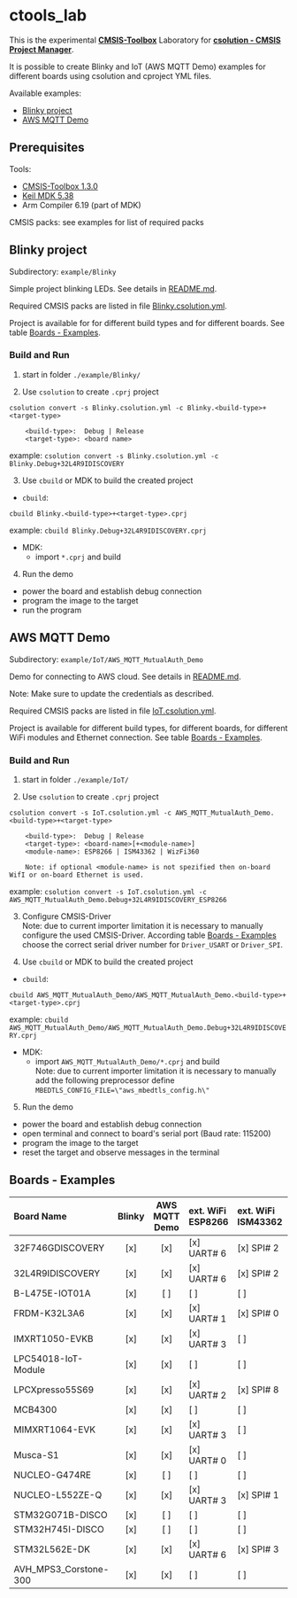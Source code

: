 
# ctools_lab

This is the experimental [**CMSIS-Toolbox**](https://github.com/Open-CMSIS-Pack/devtools/tree/main/tools#cmsis-toolbox) Laboratory for
[**csolution - CMSIS Project Manager**](https://github.com/Open-CMSIS-Pack/devtools/tree/main/tools/projmgr).

It is possible to create Blinky and IoT (AWS MQTT Demo) examples for different boards using csolution and cproject YML files.

Available examples:
 - [Blinky project](README.md#blinky-project)
 - [AWS MQTT Demo](README.md#aws-mqtt-demo)


## Prerequisites

Tools:
 - [CMSIS-Toolbox 1.3.0](https://github.com/Open-CMSIS-Pack/cmsis-toolbox/releases/tag/1.3.0)
 - [Keil MDK 5.38](https://www.keil.com/download/product)
 - Arm Compiler 6.19 (part of MDK)

CMSIS packs: see examples for list of required packs


## Blinky project

Subdirectory: `example/Blinky`

Simple project blinking LEDs. See details in [README.md](example/Blinky/README.md).

Required CMSIS packs are listed in file [Blinky.csolution.yml](example/Blinky/Blinky.csolution.yml).

Project is available for for different build types and for different boards.
See table [Boards - Examples](README.md#boards-\--examples).

### Build and Run

1. start in folder `./example/Blinky/`

2. Use `csolution` to create `.cprj` project  
  ```
  csolution convert -s Blinky.csolution.yml -c Blinky.<build-type>+<target-type>
  
      <build-type>:  Debug | Release
      <target-type>: <board name>
  ```
  
  example: `csolution convert -s Blinky.csolution.yml -c Blinky.Debug+32L4R9IDISCOVERY`  

3. Use `cbuild` or MDK to build the created project

  - `cbuild`:
  ```
  cbuild Blinky.<build-type>+<target-type>.cprj  
  ```
  
  example: `cbuild Blinky.Debug+32L4R9IDISCOVERY.cprj`  

  - MDK:
    - import `*.cprj` and build  

4. Run the demo
  - power the board and establish debug connection  
  - program the image to the target  
  - run the program  


## AWS MQTT Demo

Subdirectory: `example/IoT/AWS_MQTT_MutualAuth_Demo`

Demo for connecting to AWS cloud. See details in [README.md](example/IoT/AWS_MQTT_MutualAuth_Demo/README.md).

Note: Make sure to update the credentials as described.

Required CMSIS packs are listed in file [IoT.csolution.yml](example/IoT/IoT.csolution.yml).

Project is available for different build types, for different boards, for different WiFi modules and Ethernet connection.
See table [Boards - Examples](README.md#boards-\--examples).

### Build and Run

1. start in folder `./example/IoT/`

2. Use `csolution` to create `.cprj` project  
  ```
  csolution convert -s IoT.csolution.yml -c AWS_MQTT_MutualAuth_Demo.<build-type>+<target-type>
  
      <build-type>:  Debug | Release
      <target-type>: <board-name>[+<module-name>]
      <module-name>: ESP8266 | ISM43362 | WizFi360
      
      Note: if optional <module-name> is not spezified then on-board WifI or on-board Ethernet is used. 
  ```
  
  example: `csolution convert -s IoT.csolution.yml -c AWS_MQTT_MutualAuth_Demo.Debug+32L4R9IDISCOVERY_ESP8266`  

3. Configure CMSIS-Driver  
  Note: due to current importer limitation it is necessary to manually configure the used CMSIS-Driver. 
  According table [Boards - Examples](README.md#boards-\--examples) choose the correct serial driver number for `Driver_USART` or `Driver_SPI`.  

4. Use `cbuild` or MDK to build the created project

  - `cbuild`:
  ```
  cbuild AWS_MQTT_MutualAuth_Demo/AWS_MQTT_MutualAuth_Demo.<build-type>+<target-type>.cprj  
  ```
  
  example: `cbuild AWS_MQTT_MutualAuth_Demo/AWS_MQTT_MutualAuth_Demo.Debug+32L4R9IDISCOVERY.cprj`  

  - MDK:
    - import `AWS_MQTT_MutualAuth_Demo/*.cprj` and build  
  Note: due to current importer limitation it is necessary to manually add the following preprocessor define 
  `MBEDTLS_CONFIG_FILE=\"aws_mbedtls_config.h\"`

5. Run the demo
  - power the board and establish debug connection  
  - open terminal and connect to board's serial port (Baud rate: 115200)
  - program the image to the target  
  - reset the target and observe messages in the terminal


## Boards - Examples

| Board Name           | Blinky | AWS MQTT Demo | ext. WiFi ESP8266 | ext. WiFi ISM43362 | ext. WiFi WizFi360 | on-board WiFi | on-board Ethernet |
|:--                   | :-:    | :-:           | :--               | :--                | :--                | :--           | :--               |
|32F746GDISCOVERY      | [x]    | [x]           | [x] UART\# 6      | [x] SPI\# 2        | [x] UART\# 6       | [ ]           | [x]               |
|32L4R9IDISCOVERY      | [x]    | [x]           | [x] UART\# 6      | [x] SPI\# 2        | [x] UART\# 6       | [ ]           | [ ]               |
|B-L475E-IOT01A        | [x]    | [ ]           | [ ]               | [ ]                | [ ]                | [x]           | [ ]               |
|FRDM-K32L3A6          | [x]    | [x]           | [x] UART\# 1      | [x] SPI\# 0        | [x] UART\# 1       | [ ]           | [ ]               |
|IMXRT1050-EVKB        | [x]    | [x]           | [x] UART\# 3      | [ ]                | [x] UART\# 3       | [ ]           | [x]               |
|LPC54018-IoT-Module   | [x]    | [x]           | [ ]               | [ ]                | [ ]                | [x]           | [ ]               |
|LPCXpresso55S69       | [x]    | [x]           | [x] UART\# 2      | [x] SPI\# 8        | [x] UART\# 2       | [ ]           | [ ]               |
|MCB4300               | [x]    | [x]           | [ ]               | [ ]                | [ ]                | [ ]           | [x]               |
|MIMXRT1064-EVK        | [x]    | [x]           | [x] UART\# 3      | [ ]                | [x] UART\# 3       | [ ]           | [x]               |
|Musca-S1              | [x]    | [x]           | [x] UART\# 0      | [ ]                | [x] UART\# 0       | [ ]           | [ ]               |
|NUCLEO-G474RE         | [x]    | [ ]           | [ ]               | [ ]                | [ ]                | [ ]           | [ ]               |
|NUCLEO-L552ZE-Q       | [x]    | [x]           | [x] UART\# 3      | [x] SPI\# 1        | [x] UART\# 3       | [ ]           | [ ]               |
|STM32G071B-DISCO      | [x]    | [ ]           | [ ]               | [ ]                | [ ]                | [ ]           | [ ]               |
|STM32H745I-DISCO      | [x]    | [ ]           | [ ]               | [ ]                | [ ]                | [ ]           | [ ]               |
|STM32L562E-DK         | [x]    | [x]           | [x] UART\# 6      | [x] SPI\# 3        | [x] UART\# 6       | [ ]           | [ ]               |
|AVH_MPS3_Corstone-300 | [x]    | [x]           | [ ]               | [ ]                | [ ]                | [ ]           | [x]               |
